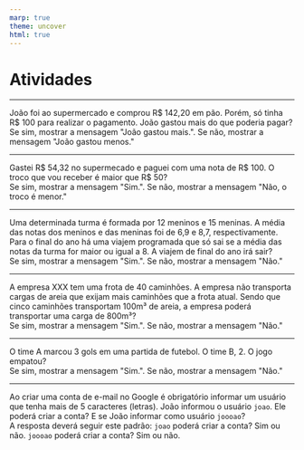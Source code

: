 ```yaml
---
marp: true
theme: uncover
html: true
---
```


# <!-- fit --> Atividades

---

João foi ao supermercado e comprou R$ 142,20 em pão. Porém, só tinha R$ 100 para realizar o pagamento. João gastou mais do que poderia pagar?
<br />
Se sim, mostrar a mensagem "João gastou mais.". Se não, mostrar a mensagem "João gastou menos."

---

Gastei R$ 54,32 no supermecado e paguei com uma nota de R$ 100. O troco que vou receber é maior que R$ 50?
<br />
Se sim, mostrar a mensagem "Sim.". Se não, mostrar a mensagem "Não, o troco é menor."

---

Uma determinada turma é formada por 12 meninos e 15 meninas. A média das notas dos meninos e das meninas foi de 6,9 e 8,7, respectivamente. Para o final do ano há uma viajem programada que só sai se a média das notas da turma for maior ou igual a 8. A viajem de final do ano irá sair?
<br />
Se sim, mostrar a mensagem "Sim.". Se não, mostrar a mensagem "Não."

---

A empresa XXX tem uma frota de 40 caminhões. A empresa não transporta cargas de areia que exijam mais caminhões que a frota atual. Sendo que cinco caminhões transportam 100m³ de areia, a empresa poderá transportar uma carga de 800m³?
<br />
Se sim, mostrar a mensagem "Sim.". Se não, mostrar a mensagem "Não."

---

O time A marcou 3 gols em uma partida de futebol. O time B, 2. O jogo empatou?
<br />
Se sim, mostrar a mensagem "Sim.". Se não, mostrar a mensagem "Não."

---

Ao criar uma conta de e-mail no Google é obrigatório informar um usuário que tenha mais de 5 caracteres (letras). João informou o usuário `joao`. Ele poderá criar a conta? E se João informar como usuário `joooao`?
<br />
A resposta deverá seguir este padrão:
`joao` poderá criar a conta? Sim ou não.
`joooao` poderá criar a conta? Sim ou não.
